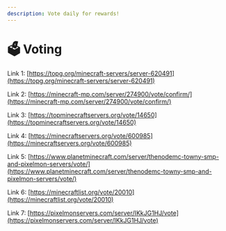 ```yaml
---
description: Vote daily for rewards!
---
```


# 🗳 Voting

Link 1: [https://topg.org/minecraft-servers/server-620491](https://topg.org/minecraft-servers/server-620491)

Link 2: [https://minecraft-mp.com/server/274900/vote/confirm/](https://minecraft-mp.com/server/274900/vote/confirm/)

Link 3: [https://topminecraftservers.org/vote/14650](https://topminecraftservers.org/vote/14650)

Link 4: [https://minecraftservers.org/vote/600985](https://minecraftservers.org/vote/600985)

Link 5: [https://www.planetminecraft.com/server/thenodemc-towny-smp-and-pixelmon-servers/vote/](https://www.planetminecraft.com/server/thenodemc-towny-smp-and-pixelmon-servers/vote/)

Link 6: [https://minecraftlist.org/vote/20010](https://minecraftlist.org/vote/20010)

Link 7: [https://pixelmonservers.com/server/IKkJG1HJ/vote](https://pixelmonservers.com/server/IKkJG1HJ/vote)
